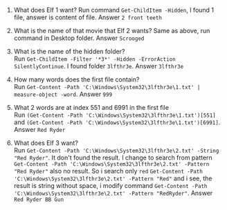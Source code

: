 1. What does Elf 1 want? 
Run command `Get-ChildItem -Hidden`, I found 1 file, answer is content of file. Answer `2 front teeth`  

2. What is the name of that movie that Elf 2 wants?
Same as above, run command in Desktop folder. Answer `Scrooged`  

3. What is the name of the hidden folder?  
Run `Get-ChildItem -Filter '*3*' -Hidden -ErrorAction SilentlyContinue`. I found folder `3lfthr3e`. Answer `3lfthr3e`  

4. How many words does the first file contain?  
Run `Get-Content -Path 'C:\Windows\System32\3lfthr3e\1.txt' | measure-object -word`. Answer `999`  

5. What 2 words are at index 551 and 6991 in the first file  
Run `(Get-Content -Path 'C:\Windows\System32\3lfthr3e\1.txt')[551]` and `(Get-Content -Path 'C:\Windows\System32\3lfthr3e\1.txt')[6991]`. Answer `Red Ryder`  

6.  What does Elf 3 want?  
Run `Get-Content -Path 'C:\Windows\System32\3lfthr3e\2.txt' -String "Red Ryder"`. It don't found the result. I change to search from pattern 
`Get-Content -Path 'C:\Windows\System32\3lfthr3e\2.txt' -Pattern "Red Ryder"` also no result. So i search only `red` `Get-Content -Path 'C:\Windows\System32\3lfthr3e\2.txt' -Pattern "Red"`
and i see, the result is string without space, i modify command `Get-Content -Path 'C:\Windows\System32\3lfthr3e\2.txt' -Pattern "RedRyder"`. Answer `Red Ryder BB Gun`  

